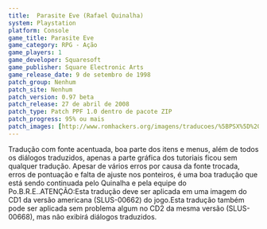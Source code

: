 ```yaml
---
title:  Parasite Eve (Rafael Quinalha)
system: Playstation
platform: Console
game_title: Parasite Eve
game_category: RPG - Ação
game_players: 1
game_developer: Squaresoft
game_publisher: Square Electronic Arts
game_release_date: 9 de setembro de 1998
patch_group: Nenhum
patch_site: Nenhum
patch_version: 0.97 beta
patch_release: 27 de abril de 2008
patch_type: Patch PPF 1.0 dentro de pacote ZIP
patch_progress: 95% ou mais
patch_images: [http://www.romhackers.org/imagens/traducoes/%5BPSX%5D%20Parasite%20Eve%20-%20Rafael%20Quinalha%20-%201.jpg,http://www.romhackers.org/imagens/traducoes/%5BPSX%5D%20Parasite%20Eve%20-%20Rafael%20Quinalha%20-%202.jpg,http://www.romhackers.org/imagens/traducoes/%5BPSX%5D%20Parasite%20Eve%20-%20Rafael%20Quinalha%20-%203.jpg]
---
```

Tradução com fonte acentuada, boa parte dos itens e menus, além de todos os diálogos traduzidos, apenas a parte gráfica dos tutoriais ficou sem qualquer tradução. Apesar de vários erros por causa da fonte trocada, erros de pontuação e falta de ajuste nos ponteiros, é uma boa tradução que está sendo continuada pelo Quinalha e pela equipe do Po.B.R.E..ATENÇÃO:Esta tradução deve ser aplicada em uma imagem do CD1 da versão americana (SLUS-00662) do jogo.Esta tradução também pode ser aplicada sem problema algum no CD2 da mesma versão (SLUS-00668), mas não exibirá diálogos traduzidos.